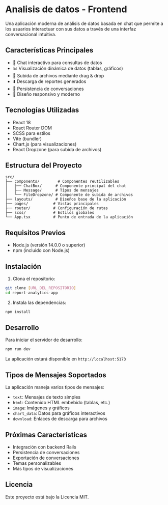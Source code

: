 # Analisis de datos - Frontend

Una aplicación moderna de análisis de datos basada en chat que permite a los usuarios interactuar con sus datos a través de una interfaz conversacional intuitiva.

## Características Principales

- 💬 Chat interactivo para consultas de datos
- 📊 Visualización dinámica de datos (tablas, gráficos)
- 📁 Subida de archivos mediante drag & drop
- ⬇️ Descarga de reportes generados
- 🔄 Persistencia de conversaciones
- 📱 Diseño responsivo y moderno

## Tecnologías Utilizadas

- React 18
- React Router DOM
- SCSS para estilos
- Vite (bundler)
- Chart.js (para visualizaciones)
- React Dropzone (para subida de archivos)

## Estructura del Proyecto

```
src/
├── components/        # Componentes reutilizables
│   ├── ChatBox/      # Componente principal del chat
│   ├── Message/      # Tipos de mensajes
│   └── FileDropzone/ # Componente de subida de archivos
├── layouts/          # Diseños base de la aplicación
├── pages/           # Vistas principales
├── router/          # Configuración de rutas
├── scss/            # Estilos globales
└── App.tsx          # Punto de entrada de la aplicación
```

## Requisitos Previos

- Node.js (versión 14.0.0 o superior)
- npm (incluido con Node.js)

## Instalación

1. Clona el repositorio:
```bash
git clone [URL_DEL_REPOSITORIO]
cd report-analytics-app
```

2. Instala las dependencias:
```bash
npm install
```

## Desarrollo

Para iniciar el servidor de desarrollo:

```bash
npm run dev
```

La aplicación estará disponible en `http://localhost:5173`

## Tipos de Mensajes Soportados

La aplicación maneja varios tipos de mensajes:
- `text`: Mensajes de texto simples
- `html`: Contenido HTML embebido (tablas, etc.)
- `image`: Imágenes y gráficos
- `chart_data`: Datos para gráficos interactivos
- `download`: Enlaces de descarga para archivos

## Próximas Características

- Integración con backend Rails
- Persistencia de conversaciones
- Exportación de conversaciones
- Temas personalizables
- Más tipos de visualizaciones

## Licencia

Este proyecto está bajo la Licencia MIT.
